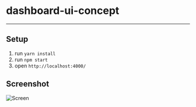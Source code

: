 # dashboard-ui-concept

---
## Setup
1. run `yarn install` 
2. run `npm start` 
3. open `http://localhost:4000/`

## Screenshot
![Screen](https://raw.githubusercontent.com/MrRajatSharma/dashboard-ui-conecpt/master/screenshot.png "Screen")
